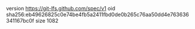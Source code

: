 version https://git-lfs.github.com/spec/v1
oid sha256:eb49626825c0e74be4fb5a2411fbd0de0b265c76aa50dd4e763636341167bc0f
size 1082
